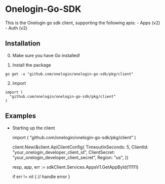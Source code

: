 # Onelogin-Go-SDK
  This is the Onelogin go sdk client, supporting the following apis:
    - Apps (v2)
    - Auth (v2)

## Installation
  0) Make sure you have Go installed!

  1) Install the package

    go get -u "github.com/onelogin/onelogin-go-sdk/pkg/client"

  2) Import

    import (
      "github.com/onelogin/onelogin-go-sdk/pkg/client"
    )

## Examples

  - Starting up the client

    import (
      "github.com/onelogin/onelogin-go-sdk/pkg/client"
    )

    client.New(&client.ApiClientConfig{
      TimeoutInSeconds: 5,
      ClientId: "your_onelogin_developer_client_id",
      ClientSecret: "your_onelogin_developer_client_secret",
      Region: "us",
    })

    resp, app, err := sdkClient.Services.AppsV1.GetAppById(11111)

    if err != nil {
      // handle error
    }
